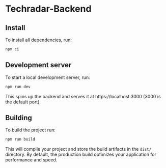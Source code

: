 # Techradar-Backend

## Install

To install all dependencies, run:

```bash
npm ci
```

## Development server

To start a local development server, run:

```bash
npm run dev
```

This spins up the backend and serves it at https://localhost:3000 (3000 is the default port).

## Building

To build the project run:

```bash
npm run build
```

This will compile your project and store the build artifacts in the `dist/` directory. By default, the production build optimizes your application for performance and speed.
